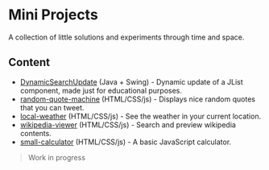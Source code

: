# Mini Projects
A collection of little solutions and experiments through time and space.

## Content

* [DynamicSearchUpdate](/DynamicSearchUpdate) (Java + Swing) - Dynamic update of a JList component, made just for educational purposes.
* [random-quote-machine](/random-quote-machine) (HTML/CSS/js) - Displays nice random quotes that you can tweet.
* [local-weather](/local-weather) (HTML/CSS/js) - See the weather in your current location.
* [wikipedia-viewer](/wikipedia-viewer) (HTML/CSS/js) - Search and preview wikipedia contents.
* [small-calculator](/small-calculator) (HTML/CSS/js) - A basic JavaScript calculator.

> Work in progress
